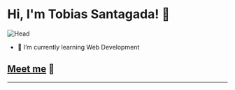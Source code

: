 # Hi, I'm Tobias Santagada! 👋 
![Head](https://user-images.githubusercontent.com/69723636/174438929-55828aa1-b602-4f9c-a148-c3b8d3d7b693.png)
- 🐣 I’m currently learning Web Development  

## [Meet me](https://linktr.ee/tobias_santagada) 👾
<hr>
